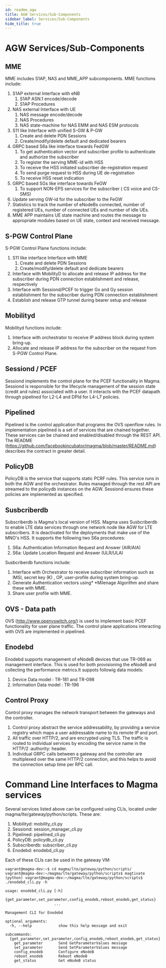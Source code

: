 ```yaml
---
id: readme_agw
title: AGW Services/Sub-Components
sidebar_label: Services/Sub-Components
hide_title: true
---
```

# AGW Services/Sub-Components
## MME
 MME includes S1AP, NAS and MME_APP subcomponents. MME functions include:  

1. S1AP external Interface with eNB
    1.  S1AP ASN.1 encode/decode
    2.  S1AP Procedures 
2.  NAS external Interface with UE  
    1. NAS message encode/decode 
    2. NAS Procedures 
    3. NAS state-machine for NAS EMM and NAS ESM protocols 
3.  S11 like Interface with unified S-GW & P-GW
    1. Create and delete PDN Sessions
    2. Create/modify/delete default and dedicated bearers
4.  GRPC based S6a like interface towards FedGW 
    1. To get authentication vector and subscriber profile to authenticate and authorize the subscriber 
    2. To register the serving MME-id with HSS
    3. To receive the HSS initiated subscriber de-registration request 
    4. To send purge request to HSS during UE de-registration
    5. To receive HSS reset indication 
5. GRPC based SGs like interface towards FeGW 
    1. To support NON-EPS services for the subscriber ( CS voice and CS-SMS)
6. Update serving GW-id for the subscriber to the FeGW
7. Statistics to track the number of eNodeBs connected, number of registered UEs, number of connected UEs and number of idle UEs. 
8. MME APP maintains UE state machine and routes the message to appropriate modules based on UE state, context and received message.

## S-PGW Control Plane
S-PGW Control Plane functions include:

1. S11 like interface Interface with MME
    1. Create and delete PDN Sessions
    2. Create/modify/delete default and dedicate bearers
2. Interface with MobilityD to allocate and release IP address for the subscriber during PDN connection establishment and release, respectively
3. Interface with Sessiond/PCEF to trigger Gx and Gy session establishment for the subscriber during PDN connection establishment 
4. Establish and release GTP tunnel during bearer setup and release

## Mobilityd
Mobilityd functions include:

1. Interface with orchestrator to receive IP address block during system bring-up.
2. Allocate and release  IP address for the  subscriber on the request from S-PGW Control Plane. 

## Sessiond / PCEF
Sessiond implements the control plane for the PCEF functionality in Magma. Sessiond is responsible for the lifecycle management of the session state (credit and rules) associated with a user. It interacts with the PCEF datapath through pipelined for L2-L4 and DPId for L4-L7 policies.

## Pipelined
Pipelined is the control application that programs the OVS openflow rules. In implementation pipelined is a set of services that are chained together. These services can be chained and enabled/disabled through the REST API.  The README (https://github.com/facebookincubator/magma/blob/master/README.md) describes the contract in greater detail.

## PolicyDB
PolicyDB is the service that supports static PCRF rules. This service runs in both the AGW and the orchestrator. Rules managed through the rest API are streamed to the policydb instances on the AGW. Sessiond ensures these policies are implemented as specified.

## Susbcriberdb
Subscriberdb is Magma's local version of HSS. Magma uses Susbcriberdb to enable LTE data services through one network node like AGW for LTE subscribers.  It is deactivated for the deployments that make use of the MNO's HSS. It supports the following two S6a procedures:

1. S6a: Authentication Information Request and Answer (AIR/AIA) 
2. S6a: Update Location Request and Answer (ULR/ULA)

Susbcriberdb functions include:

1. Interface with Orchestrator to receive subscriber information such as IMSI, secret key (K) , OP, user-profile during system bring-up.
2. Generate Authentication vectors using* *Milenage Algorithm and share these with MME.
3. Share user profile with MME.
    
## OVS - Data path
OVS (http://www.openvswitch.org/) is used to implement basic PCEF functionality for user plane traffic. The control plane applications interacting with OVS are implemented in pipelined.

## Enodebd 

Enodebd supports management of eNodeB devices that use TR-069 as management interface. This is used for both provisioning the eNodeB and collecting the performance metrics.It suppots followig data models:
1. Device Data  model : TR-181 and TR-098
2. Information Data model : TR-196


## Control Proxy
Control proxy manages the network transport between the gateways and the controller. 

1. Control proxy abstract the service addressability, by providing a service registry which maps a user addressable name to its remote IP and port.
2. All traffic over HTTP/2, and are encrypted using TLS. The traffic is routed to individual services by encoding the service name in the HTTP/2 :authority: header.
3. Individual GRPC calls between a gateway and the controller are multiplexed over the same HTTP/2 connection, and this helps to avoid the connection setup time per RPC call.

# Command Line Interfaces to Magma services

Several services listed above can be configured using CLIs, located under
magma/lte/gateway/python/scripts. These are:

1. Mobilityd: mobility_cli.py
2. Sessiond: session_manager_cli.py
3. Pipelined: pipelined_cli.py
4. PolicyDB: policydb_cli.py
5. Subscriberdb: subscriber_cli.py
6. Enodebd: enodebd_cli.py

Each of these CLIs can be used in the gateway VM:

```
vagrant@magma-dev:~$ cd magma/lte/gateway/python/scripts/
vagrant@magma-dev:~/magma/lte/gateway/python/scripts$ magtivate
(python) vagrant@magma-dev:~/magma/lte/gateway/python/scripts$ ./enodebd_cli.py -h

usage: enodebd_cli.py [-h]
                      {get_parameter,set_parameter,config_enodeb,reboot_enodeb,get_status}
                      ...

Management CLI for Enodebd

optional arguments:
  -h, --help            show this help message and exit

subcommands:
  {get_parameter,set_parameter,config_enodeb,reboot_enodeb,get_status}
    get_parameter       Send GetParameterValues message
    set_parameter       Send SetParameterValues message
    config_enodeb       Configure eNodeB
    reboot_enodeb       Reboot eNodeB
    get_status          Get eNodeB status
```
